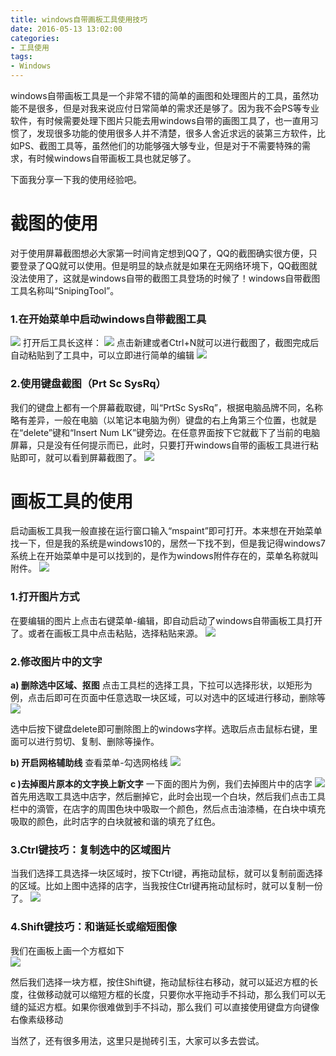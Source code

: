 ```yaml
---
title: windows自带画板工具使用技巧
date: 2016-05-13 13:02:00
categories:
- 工具使用
tags:
- Windows
---
```


windows自带画板工具是一个非常不错的简单的画图和处理图片的工具，虽然功能不是很多，但是对我来说应付日常简单的需求还是够了。因为我不会PS等专业软件，有时候需要处理下图片只能去用windows自带的画图工具了，也一直用习惯了，发现很多功能的使用很多人并不清楚，很多人舍近求远的装第三方软件，比如PS、截图工具等，虽然他们的功能够强大够专业，但是对于不需要特殊的需求，有时候windows自带画板工具也就足够了。
<!-- more -->
下面我分享一下我的使用经验吧。

截图的使用
==============================
对于使用屏幕截图想必大家第一时间肯定想到QQ了，QQ的截图确实很方便，只要登录了QQ就可以使用。但是明显的缺点就是如果在无网络环境下，QQ截图就没法使用了，这就是windows自带的截图工具登场的时候了！windows自带截图工具名称叫“SnipingTool”。

### 1.在开始菜单中启动windows自带截图工具
![](//ww1.sinaimg.cn/large/006tNc79ly1g5d81fyt01j30il0cnwg5.jpg)
打开后工具长这样：
![](//ww4.sinaimg.cn/large/006tNc79ly1g5d81mhrk7j30a002z748.jpg)
点击新建或者Ctrl+N就可以进行截图了，截图完成后自动粘贴到了工具中，可以立即进行简单的编辑
![](//ww2.sinaimg.cn/large/006tNc79ly1g5d81ndqr9j30pi0eyaau.jpg)

### 2.使用键盘截图（Prt Sc SysRq）

我们的键盘上都有一个屏幕截取键，叫“PrtSc SysRq”，根据电脑品牌不同，名称略有差异，一般在电脑（以笔记本电脑为例）键盘的右上角第三个位置，也就是在“delete”键和“Insert Num LK”键旁边。在任意界面按下它就截下了当前的电脑屏幕，只是没有任何提示而已，此时，只要打开windows自带的画板工具进行粘贴即可，就可以看到屏幕截图了。
![](//ww1.sinaimg.cn/large/006tNc79ly1g5d81p9n8ij30yg0e3wgy.jpg)

画板工具的使用
=========================
启动画板工具我一般直接在运行窗口输入“mspaint”即可打开。本来想在开始菜单找一下，但是我的系统是windows10的，居然一下找不到，但是我记得windows7系统上在开始菜单中是可以找到的，是作为windows附件存在的，菜单名称就叫附件。
![](//ww1.sinaimg.cn/large/006tNc79ly1g5d81qnd6uj30cs08kdgf.jpg)

### 1.打开图片方式

在要编辑的图片上点击右键菜单-编辑，即自动启动了windows自带画板工具打开了。或者在画板工具中点击粘贴，选择粘贴来源。
![](//ww1.sinaimg.cn/large/006tNc79ly1g5d81s7ji6j30hf08x3zs.jpg)

### 2.修改图片中的文字
**a) 删除选中区域、抠图**
点击工具栏的选择工具，下拉可以选择形状，以矩形为例，点击后即可在页面中任意选取一块区域，可以对选中的区域进行移动，删除等
![](//ww2.sinaimg.cn/large/006tNc79ly1g5d81xcp8wj30oo08it9r.jpg)

选中后按下键盘delete即可删除图上的windows字样。选取后点击鼠标右键，里面可以进行剪切、复制、删除等操作。

**b) 开启网格辅助线**
查看菜单-勾选网格线
![](//ww1.sinaimg.cn/large/006tNc79ly1g5d81ymvmxj30es07x3zx.jpg)

**c )去掉图片原本的文字换上新文字**
一下面的图片为例，我们去掉图片中的店字
![](//ww4.sinaimg.cn/large/006tNc79ly1g5d81znfmaj30f608tgmh.jpg)
首先用选取工具选中店字，然后删掉它，此时会出现一个白块，然后我们点击工具栏中的滴管，在店字的周围色块中吸取一个颜色，然后点击油漆桶，在白块中填充吸取的颜色，此时店字的白块就被和谐的填充了红色。

### 3.Ctrl键技巧：复制选中的区域图片

当我们选择工具选择一块区域时，按下Ctrl键，再拖动鼠标，就可以复制前面选择的区域。比如上图中选择的店字，当我按住Ctrl键再拖动鼠标时，就可以复制一份了。
![](//ww3.sinaimg.cn/large/006tNc79ly1g5d8210stzj30ez07rwfa.jpg)

### 4.Shift键技巧：和谐延长或缩短图像

我们在画板上画一个方框如下  
![](//ww2.sinaimg.cn/large/006tNc79ly1g5d822iug8j30ij0a8t9z.jpg)

然后我们选择一块方框，按住Shift键，拖动鼠标往右移动，就可以延迟方框的长度，往做移动就可以缩短方框的长度，只要你水平拖动手不抖动，那么我们可以无缝的延迟方框。如果你很难做到手不抖动，那么我们 可以直接使用键盘方向键像右像素级移动

当然了，还有很多用法，这里只是抛砖引玉，大家可以多去尝试。